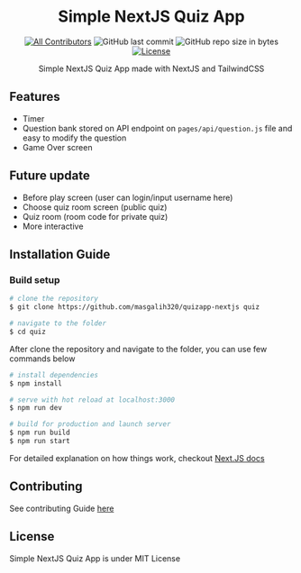 <div align="center">

# Simple NextJS Quiz App

</div>

<div align="center">

[![All Contributors](https://img.shields.io/github/contributors/masgalih320/quizapp-nextjs)](https://github.com/masgalih320/quizapp-nextjs/graphs/contributors)
![GitHub last commit](https://img.shields.io/github/last-commit/masgalih320/quizapp-nextjs.svg)
![GitHub repo size in bytes](https://img.shields.io/github/languages/code-size/masgalih320/quizapp-nextjs)
[![License](https://img.shields.io/github/license/masgalih320/quizapp-nextjs)](LICENSE)

</div>

<p align="center">
   Simple NextJS Quiz App made with NextJS and TailwindCSS
</p>

## Features

- Timer
- Question bank stored on API endpoint on `pages/api/question.js` file and easy to modify the question
- Game Over screen

## Future update

- Before play screen (user can login/input username here)
- Choose quiz room screen (public quiz)
- Quiz room (room code for private quiz)
- More interactive

## Installation Guide

### Build setup

```bash
# clone the repository
$ git clone https://github.com/masgalih320/quizapp-nextjs quiz

# navigate to the folder
$ cd quiz
```

After clone the repository and navigate to the folder, you can use few commands below

```bash
# install dependencies
$ npm install

# serve with hot reload at localhost:3000
$ npm run dev

# build for production and launch server
$ npm run build
$ npm run start
```

For detailed explanation on how things work, checkout [Next.JS docs](https://nextjs.org)

## Contributing

See contributing Guide [here](./CONTRIBUTING.md)

## License

Simple NextJS Quiz App is under MIT License
